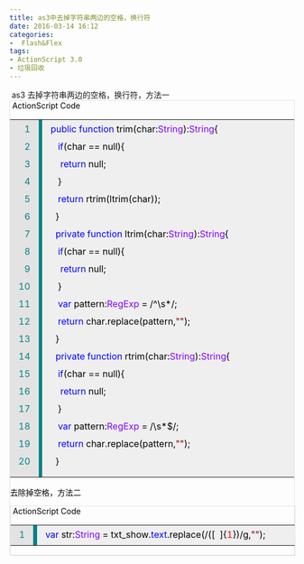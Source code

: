 ```yaml
---
title: as3中去掉字符串两边的空格，换行符
date: 2016-03-14 16:12
categories:
-  Flash&Flex
tags:
- ActionScript 3.0
- 垃圾回收
---
```

<!-- more -->
<div id="sina_keyword_ad_area2" class="articalContent   newfont_family"> as3 去掉字符串两边的空格，换行符，方法一
<div style="border: 1px solid #e3e3e3; width: 100%">
<div style="width: 100%; color: #000000; font-family: "Consolas", "Courier new"; font-size: 12px; margin-top: 5px; border-bottom-color: #e3e3e3; border-bottom-width: 1px; border-bottom-style: solid"> ActionScript Code 
<table style="width: 100%; line-height: 15px; font-family: "Consolas", "Courier new"; font-size: 12px; vertical-align: text-top" border="0" cellspacing="0" cellpadding="0">
<tbody>
<tr>
<td style="color: #008284; vertical-align: text-top; background-color: #e3e3e3">
<div style="margin: 7px; text-align: right; white-space: nowrap">1  

2  

3  

4  

5  

6  

7  

8  

9  

10  

11  

12  

13  

14  

15  

16  

17  

18  

19  

20  



</td>
<td style="padding: 1px; background-color: #008284"> </td>
<td style="width: 100%; color: #000000; vertical-align: text-top; background-color: #efefef">
<div style="margin: 7px"><span style="color: #0000ff">public</span><span style="color: #000000"> </span><span style="color: #0000ff">function</span><span style="color: #000000"> trim(char:</span><span style="color: #8000ff">String</span><span style="color: #000000">):</span><span style="color: #8000ff">String</span><span style="color: #000000">{  

   </span><span style="color: #0000ff">if</span><span style="color: #000000">(char == null){  

    </span><span style="color: #0000ff">return</span><span style="color: #000000"> null;  

   }  

   </span><span style="color: #0000ff">return</span><span style="color: #000000"> rtrim(ltrim(char));  

  }  

  </span><span style="color: #0000ff">private</span><span style="color: #000000"> </span><span style="color: #0000ff">function</span><span style="color: #000000"> ltrim(char:</span><span style="color: #8000ff">String</span><span style="color: #000000">):</span><span style="color: #8000ff">String</span><span style="color: #000000">{  

   </span><span style="color: #0000ff">if</span><span style="color: #000000">(char == null){  

    </span><span style="color: #0000ff">return</span><span style="color: #000000"> null;  

   }  

   </span><span style="color: #0000ff">var</span><span style="color: #000000"> pattern:</span><span style="color: #8000ff">RegExp</span><span style="color: #000000"> = /^\s*/;  

   </span><span style="color: #0000ff">return</span><span style="color: #000000"> char.replace(pattern,</span><span style="color: #800000">""</span><span style="color: #000000">);  

  }  

  </span><span style="color: #0000ff">private</span><span style="color: #000000"> </span><span style="color: #0000ff">function</span><span style="color: #000000"> rtrim(char:</span><span style="color: #8000ff">String</span><span style="color: #000000">):</span><span style="color: #8000ff">String</span><span style="color: #000000">{  

   </span><span style="color: #0000ff">if</span><span style="color: #000000">(char == null){  

    </span><span style="color: #0000ff">return</span><span style="color: #000000"> null;  

   }  

   </span><span style="color: #0000ff">var</span><span style="color: #000000"> pattern:</span><span style="color: #8000ff">RegExp</span><span style="color: #000000"> = /\s*$/;  

   </span><span style="color: #0000ff">return</span><span style="color: #000000"> char.replace(pattern,</span><span style="color: #800000">""</span><span style="color: #000000">);  

  }</span>

</td>

</tr>

</tbody>

</table>




去除掉空格，方法二


<div style="border: 1px solid #e3e3e3; width: 100%">
<div style="width: 100%; color: #000000; font-family: "Consolas", "Courier new"; font-size: 12px; margin-top: 5px; border-bottom-color: #e3e3e3; border-bottom-width: 1px; border-bottom-style: solid">
 ActionScript Code 
<table style="width: 100%; line-height: 15px; font-family: "Consolas", "Courier new"; font-size: 12px; vertical-align: text-top" border="0" cellspacing="0" cellpadding="0">
<tbody>
<tr>
<td style="color: #008284; vertical-align: text-top; background-color: #e3e3e3">
<div style="margin: 7px; text-align: right; white-space: nowrap">1  



</td>
<td style="padding: 1px; background-color: #008284"> </td>
<td style="width: 100%; color: #000000; vertical-align: text-top; background-color: #efefef">
<div style="margin: 7px"><span style="color: #0000ff">var</span><span style="color: #000000"> str:</span><span style="color: #8000ff">String</span><span style="color: #000000"> = txt_show.</span><span style="color: #0000ff">text</span><span style="color: #000000">.replace(/([  ]{</span><span style="color: #ff0000">1</span><span style="color: #000000">})/g,</span><span style="color: #800000">""</span><span style="color: #000000">);</span>

</td>

</tr>

</tbody>

</table>


